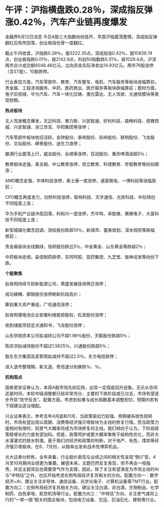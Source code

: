 

# 午评：沪指横盘跌0.28％，深成指反弹涨0.42％，汽车产业链再度爆发

金融界6月12日消息 今日A股三大指数纷纷低开，早盘沪指震荡整理，深成指反弹翻红后有所回落，创业板指也曾一度翻红。

截止午间收盘，沪指跌0.28％，报3222.35点，深成指涨0.42％，报10839.74点，创业板指跌0.01％，报2142.9点，科创50指数跌0.31％，报1029.4点。沪深两市合计成交额6048.46亿元，北向资金实际净卖出14.93亿元。两市76股涨停（含ST股），10股跌停。

行业表现方面，汽车零部件、教育、汽车整车、电机、汽车服务等板块涨幅靠前，贵金属、工程咨询服务、中药、医药商业、医疗服务等板块跌幅靠前；题材方面，电子后视镜、华为汽车、汽车一体化压铸、激光雷达、无人驾驶、光通信模块等表现抢眼。

**热点板块**

无人驾驶概念爆发，天迈科技、赛力斯、兴民智通、好利科技、路畅科技、德赛西威、兴民智通、浙江世宝、华阳集团等涨停；

汽车零部件板块依旧活跃，金钟股份、泰祥股份、跃岭股份、联明股份、飞龙股份、文灿股份、嵘泰股份、迪生力涨停；

酿酒行业震荡上行，威龙股份、永顺泰涨停，百润股份、重庆啤酒涨超5％；

教育板块走强，美吉姆、中公教育涨停，昂立教育、科德教育、传智教育等纷纷跟涨；

AMD概念走强，华体科技涨停，奥士康一度涨停，通富微电、一博科技等涨幅居前；

CPO概念再度发力，剑桥科技涨停，联特科技、天孚通信、光库科技、中际旭创不同程度上涨；

华为手机产业链冲高回落，利和兴一度涨停，杰华特、卓胜微、赛微电子、大富科技不同程度上涨；

新型城镇化概念回调，测绘股份跌超10％，新城市、蕾奥规划、深水规院等跌幅居前；

贵金属板块全线飘绿，恒邦股份跌近5％，中金黄金、山东黄金等跌超2％；

中药板块走弱，益佰制药跌停，东阿阿胶、昆药集团、九芝堂、陇神戎发等纷纷下跌。

**个股聚焦**

拟收购持续亏损新能源公司，荣盛发展连续两日涨停；

成功摘帽，御银股份涨停刷新阶段高价；

筹划重大资产重组，广哈通信涨停；

拟收购锂电池企业安徽利维能控股权，松发股份涨停；

收到储能项目定点通知书，飞龙股份涨停；

山东供销资本公司拟减持公司不超1.98％股份，天鹅股份跌超5％；

陈庆洪拟减持股份不超过1.5625％，兴通股份跌超5％；

股东东方集团及袁黎雨拟减持不超过2.5％，东方电缆跌停；

进入退市整理期，新文退、奇信退分别暴跌％、％。

**机构观点**

国泰君安证券认为，本周A股市场先抑后扬，出现一定探底回升迹象。无论从空间还是时间，本轮中级调整都已经非常充分，主要的下跌阶段或已过去，市场有望逐步开启“防守反击”。配置方面，考虑到权重与成长指数基本调整到位，短期内若有下探建议适当增配。

兴业证券表示，参考去年4月底和11月，当政策驱动力较强、预期被系统性扭转时，市场有望出现以周期、消费等经济强贝塔板块为主线的修复行情。而当政策力度相对有限时，则景气大概率将成为市场修复的主线。我们倾向于认为，下阶段政策稳增长的力度有望加码。但是，政策呵护或更大概率聚焦于结构性优化，而非大水漫灌式的放水刺激。基于我们对经济和政策的判断，对于地产、有色、煤炭等经济强贝塔板块，在6、7月份，从赔率出发有战术性博弈机会。

光大证券分析称，全年来看，行业股价表现与业绩之间的相关性呈现“倒U”型，4月至10月期间业绩更为重要。展望未来，主题仍然反复表现，但不再会一枝独秀，并且主题背后也需要景气作为支撑，因此，除了关注有望演变为市场主线的AI与“中特估”之外，也应开始考虑左侧布局经济复苏相关的方向。配置方向一：数字经济+AI，建议关注半导体、通信设备、光学光电子、计算机设备等TMT行业。配置方向二：左侧布局经济复苏相关方向，建议关注白酒、非白酒、生物制品、化学制药、白色家电、航空机场等行业。配置方向三：“中特估”方向，关注景气或将上行的“一带一路”相关的国企板块，包括电力设备、交运、石油石化、建筑等行业。

